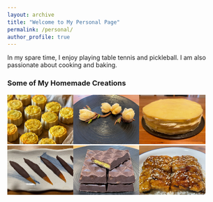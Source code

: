 ```yaml
---
layout: archive
title: "Welcome to My Personal Page"
permalink: /personal/
author_profile: true
---
```


In my spare time, I enjoy playing table tennis and pickleball. I am also passionate about cooking and baking.

### Some of My Homemade Creations  
  <img src="/images/food1.png" style="width: 30%; object-fit: contain;"><img src="/images/food2.png" style="width: 30%; object-fit: contain;"><img src="/images/food3.png" style="width: 30%; object-fit: contain;">
  <img src="/images/food4.png" style="width: 30%; object-fit: contain;"><img src="/images/food5.png" style="width: 30%; object-fit: contain;"><img src="/images/food6.png" style="width: 30%; object-fit: contain;">
